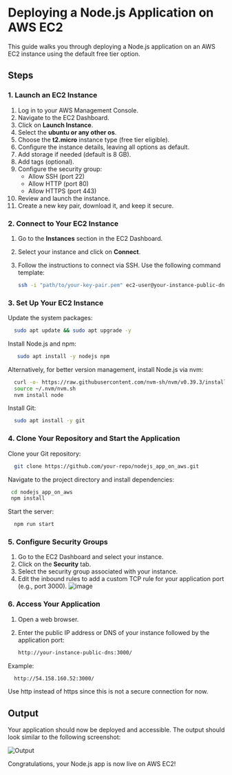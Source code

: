 # Deploying a Node.js Application on AWS EC2

This guide walks you through deploying a Node.js application on an AWS EC2 instance using the default free tier option.

## Steps

### 1. Launch an EC2 Instance

1. Log in to your AWS Management Console.
2. Navigate to the EC2 Dashboard.
3. Click on **Launch Instance**.
4. Select the **ubuntu or any other os**.
5. Choose the **t2.micro** instance type (free tier eligible).
6. Configure the instance details, leaving all options as default.
7. Add storage if needed (default is 8 GB).
8. Add tags (optional).
9. Configure the security group:
    - Allow SSH (port 22)
    - Allow HTTP (port 80)
    - Allow HTTPS (port 443)
10. Review and launch the instance.
11. Create a new key pair, download it, and keep it secure.

### 2. Connect to Your EC2 Instance

1. Go to the **Instances** section in the EC2 Dashboard.
2. Select your instance and click on **Connect**.
3. Follow the instructions to connect via SSH. Use the following command template:

    ```sh
    ssh -i "path/to/your-key-pair.pem" ec2-user@your-instance-public-dns
    ```

### 3. Set Up Your EC2 Instance

Update the system packages:

  ```sh
    sudo apt update && sudo apt upgrade -y
  ```

Install Node.js and npm:

  ```sh
     sudo apt install -y nodejs npm
  ```

Alternatively, for better version management, install Node.js via nvm:

  ```sh
    curl -o- https://raw.githubusercontent.com/nvm-sh/nvm/v0.39.3/install.sh | bash
    source ~/.nvm/nvm.sh
    nvm install node
  ```

Install Git:

  ```sh
    sudo apt install -y git
  ```

### 4. Clone Your Repository and Start the Application

Clone your Git repository:

  ```sh
    git clone https://github.com/your-repo/nodejs_app_on_aws.git
  ```

Navigate to the project directory and install dependencies:

   ```sh
    cd nodejs_app_on_aws
    npm install
   ```

Start the server:

  ```sh
    npm run start
  ```

### 5. Configure Security Groups

1. Go to the EC2 Dashboard and select your instance.
2. Click on the **Security** tab.
3. Select the security group associated with your instance.
4. Edit the inbound rules to add a custom TCP rule for your application port (e.g., port 3000).
![image](https://github.com/VaibhavTalkhande/nodejs_app_on_aws/assets/49303222/09cc6269-04ad-47c8-8631-062307c086fb)
### 6. Access Your Application

1. Open a web browser.
2. Enter the public IP address or DNS of your instance followed by the application port:

    ```sh
    http://your-instance-public-dns:3000/
    ```

Example:

  ```sh
    http://54.158.160.52:3000/
  ```

Use http instead of https since this is not a secure connection for now.

## Output

Your application should now be deployed and accessible. The output should look similar to the following screenshot:

![Output](https://github.com/VaibhavTalkhande/nodejs_app_on_aws/assets/49303222/bcc79ef8-0678-4152-b402-372fd609c477)

Congratulations, your Node.js app is now live on AWS EC2!
